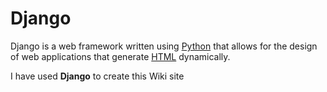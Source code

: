 # Django

Django is a web framework written using [Python](/wiki/Python) that allows for the design of web applications that generate [HTML](/wiki/HTML) dynamically.

I have used **Django** to create this Wiki site

